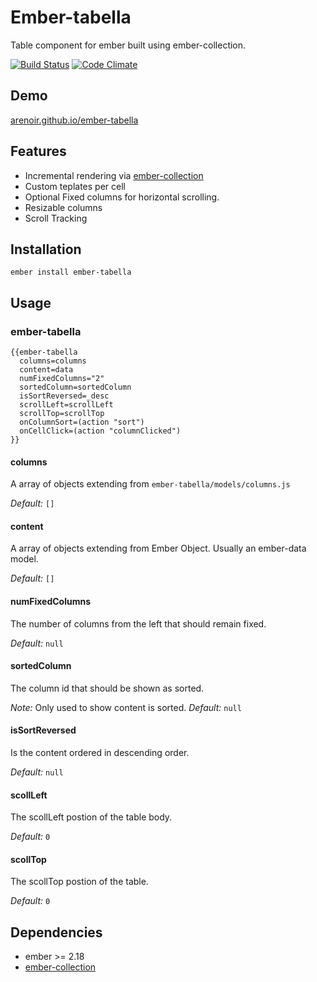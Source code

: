 # Ember-tabella

Table component for ember built using ember-collection.

[![Build Status](https://travis-ci.org/arenoir/ember-tabella.svg?branch=master)](https://travis-ci.org/arenoir/ember-tabella) [![Code Climate](https://codeclimate.com/github/arenoir/ember-tabella/badges/gpa.svg)](https://codeclimate.com/github/arenoir/ember-tabella)

## Demo

[arenoir.github.io/ember-tabella](http://arenoir.github.io/ember-tabella/)

## Features

- Incremental rendering via [ember-collection](https://github.com/emberjs/ember-collection)
- Custom teplates per cell
- Optional Fixed columns for horizontal scrolling.
- Resizable columns
- Scroll Tracking

## Installation

`ember install ember-tabella`


## Usage


### ember-tabella

```      
{{ember-tabella
  columns=columns
  content=data
  numFixedColumns="2"
  sortedColumn=sortedColumn
  isSortReversed=_desc
  scrollLeft=scrollLeft
  scrollTop=scrollTop
  onColumnSort=(action "sort")
  onCellClick=(action "columnClicked")
}}
```

#### columns

  A array of objects extending from `ember-tabella/models/columns.js`

*Default:* `[]`

#### content

  A array of objects extending from Ember Object. Usually an ember-data model.

*Default:* `[]`

#### numFixedColumns

  The number of columns from the left that should remain fixed.

*Default:* `null`

#### sortedColumn

  The column id that should be shown as sorted.

*Note:* Only used to show content is sorted.
*Default:* `null`

#### isSortReversed

  Is the content ordered in descending order.

*Default:* `null`

#### scollLeft

  The scollLeft postion of the table body.

*Default:* `0`

#### scollTop

  The scollTop postion of the table.

*Default:* `0`


## Dependencies

* ember >= 2.18
* [ember-collection](https://github.com/emberjs/ember-collection)
